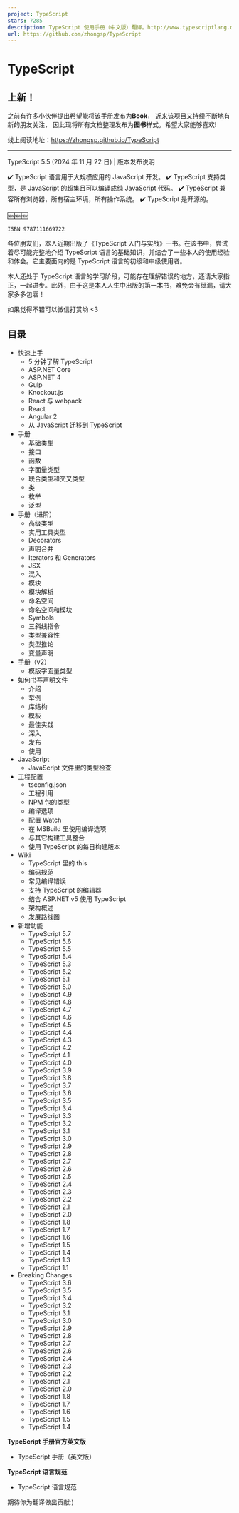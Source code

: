 ```yaml
---
project: TypeScript
stars: 7285
description: TypeScript 使用手册（中文版）翻译。http://www.typescriptlang.org
url: https://github.com/zhongsp/TypeScript
---
```


TypeScript
==========

上新！
---

之前有许多小伙伴提出希望能将该手册发布为**Book**， 近来该项目又持续不断地有新的朋友关注， 因此现将所有文档整理发布为**图书**样式。希望大家能够喜欢!

线上阅读地址：https://zhongsp.github.io/TypeScript

* * *

TypeScript 5.5 (2024 年 11 月 22 日) | 版本发布说明

✔️ TypeScript 语言用于大规模应用的 JavaScript 开发。 ✔️ TypeScript 支持类型，是 JavaScript 的超集且可以编译成纯 JavaScript 代码。 ✔️ TypeScript 兼容所有浏览器，所有宿主环境，所有操作系统。 ✔️ TypeScript 是开源的。

🆕🆕🆕

`ISBN 9787111669722`

各位朋友们，本人近期出版了《TypeScript 入门与实战》一书。在该书中，尝试着尽可能完整地介绍 TypeScript 语言的基础知识，并结合了一些本人的使用经验和体会。它主要面向的是 TypeScript 语言的初级和中级使用者。

本人还处于 TypeScript 语言的学习阶段，可能存在理解错误的地方，还请大家指正，一起进步。此外，由于这是本人人生中出版的第一本书，难免会有纰漏，请大家多多包涵！

如果觉得不错可以微信打赏哟 <3

目录
--

-   快速上手
    -   5 分钟了解 TypeScript
    -   ASP.NET Core
    -   ASP.NET 4
    -   Gulp
    -   Knockout.js
    -   React 与 webpack
    -   React
    -   Angular 2
    -   从 JavaScript 迁移到 TypeScript
-   手册
    -   基础类型
    -   接口
    -   函数
    -   字面量类型
    -   联合类型和交叉类型
    -   类
    -   枚举
    -   泛型
-   手册（进阶）
    -   高级类型
    -   实用工具类型
    -   Decorators
    -   声明合并
    -   Iterators 和 Generators
    -   JSX
    -   混入
    -   模块
    -   模块解析
    -   命名空间
    -   命名空间和模块
    -   Symbols
    -   三斜线指令
    -   类型兼容性
    -   类型推论
    -   变量声明
-   手册（v2）
    -   模版字面量类型
-   如何书写声明文件
    -   介绍
    -   举例
    -   库结构
    -   模板
    -   最佳实践
    -   深入
    -   发布
    -   使用
-   JavaScript
    -   JavaScript 文件里的类型检查
-   工程配置
    -   tsconfig.json
    -   工程引用
    -   NPM 包的类型
    -   编译选项
    -   配置 Watch
    -   在 MSBuild 里使用编译选项
    -   与其它构建工具整合
    -   使用 TypeScript 的每日构建版本
-   Wiki
    -   TypeScript 里的 this
    -   编码规范
    -   常见编译错误
    -   支持 TypeScript 的编辑器
    -   结合 ASP.NET v5 使用 TypeScript
    -   架构概述
    -   发展路线图
-   新增功能
    -   TypeScript 5.7
    -   TypeScript 5.6
    -   TypeScript 5.5
    -   TypeScript 5.4
    -   TypeScript 5.3
    -   TypeScript 5.2
    -   TypeScript 5.1
    -   TypeScript 5.0
    -   TypeScript 4.9
    -   TypeScript 4.8
    -   TypeScript 4.7
    -   TypeScript 4.6
    -   TypeScript 4.5
    -   TypeScript 4.4
    -   TypeScript 4.3
    -   TypeScript 4.2
    -   TypeScript 4.1
    -   TypeScript 4.0
    -   TypeScript 3.9
    -   TypeScript 3.8
    -   TypeScript 3.7
    -   TypeScript 3.6
    -   TypeScript 3.5
    -   TypeScript 3.4
    -   TypeScript 3.3
    -   TypeScript 3.2
    -   TypeScript 3.1
    -   TypeScript 3.0
    -   TypeScript 2.9
    -   TypeScript 2.8
    -   TypeScript 2.7
    -   TypeScript 2.6
    -   TypeScript 2.5
    -   TypeScript 2.4
    -   TypeScript 2.3
    -   TypeScript 2.2
    -   TypeScript 2.1
    -   TypeScript 2.0
    -   TypeScript 1.8
    -   TypeScript 1.7
    -   TypeScript 1.6
    -   TypeScript 1.5
    -   TypeScript 1.4
    -   TypeScript 1.3
    -   TypeScript 1.1
-   Breaking Changes
    -   TypeScript 3.6
    -   TypeScript 3.5
    -   TypeScript 3.4
    -   TypeScript 3.2
    -   TypeScript 3.1
    -   TypeScript 3.0
    -   TypeScript 2.9
    -   TypeScript 2.8
    -   TypeScript 2.7
    -   TypeScript 2.6
    -   TypeScript 2.4
    -   TypeScript 2.3
    -   TypeScript 2.2
    -   TypeScript 2.1
    -   TypeScript 2.0
    -   TypeScript 1.8
    -   TypeScript 1.7
    -   TypeScript 1.6
    -   TypeScript 1.5
    -   TypeScript 1.4

**TypeScript 手册官方英文版**

-   TypeScript 手册（英文版）

**TypeScript 语言规范**

-   TypeScript 语言规范

期待你为翻译做出贡献:)
